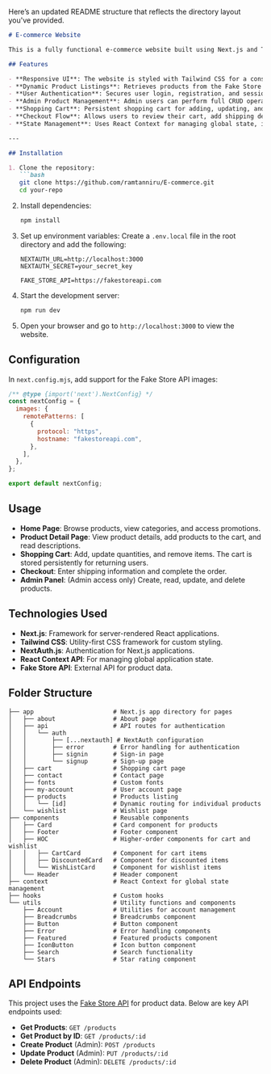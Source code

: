 Here’s an updated README structure that reflects the directory layout you've provided.

```markdown
# E-commerce Website

This is a fully functional e-commerce website built using Next.js and Tailwind CSS. The project integrates with the [Fake Store API](https://fakestoreapi.com/) to handle backend functionalities, delivering a responsive and interactive user experience based on the provided Figma design.

## Features

- **Responsive UI**: The website is styled with Tailwind CSS for a consistent, responsive layout.
- **Dynamic Product Listings**: Retrieves products from the Fake Store API, displaying them on the home page and individual product detail pages.
- **User Authentication**: Secures user login, registration, and session management using NextAuth.js.
- **Admin Product Management**: Admin users can perform full CRUD operations on products.
- **Shopping Cart**: Persistent shopping cart for adding, updating, and removing products.
- **Checkout Flow**: Allows users to review their cart, add shipping details, and complete purchases.
- **State Management**: Uses React Context for managing global state, including authentication and cart contents.

---

## Installation

1. Clone the repository:
   ```bash
   git clone https://github.com/ramtanniru/E-commerce.git
   cd your-repo
   ```

2. Install dependencies:
   ```bash
   npm install
   ```

3. Set up environment variables:
   Create a `.env.local` file in the root directory and add the following:
   ```plaintext
   NEXTAUTH_URL=http://localhost:3000
   NEXTAUTH_SECRET=your_secret_key

   FAKE_STORE_API=https://fakestoreapi.com
   ```

4. Start the development server:
   ```bash
   npm run dev
   ```

5. Open your browser and go to `http://localhost:3000` to view the website.

## Configuration

In `next.config.mjs`, add support for the Fake Store API images:
```javascript
/** @type {import('next').NextConfig} */
const nextConfig = {
  images: {
    remotePatterns: [
      {
        protocol: "https",
        hostname: "fakestoreapi.com",
      },
    ],
  },
};

export default nextConfig;
```

## Usage

- **Home Page**: Browse products, view categories, and access promotions.
- **Product Detail Page**: View product details, add products to the cart, and read descriptions.
- **Shopping Cart**: Add, update quantities, and remove items. The cart is stored persistently for returning users.
- **Checkout**: Enter shipping information and complete the order.
- **Admin Panel**: (Admin access only) Create, read, update, and delete products.

## Technologies Used

- **Next.js**: Framework for server-rendered React applications.
- **Tailwind CSS**: Utility-first CSS framework for custom styling.
- **NextAuth.js**: Authentication for Next.js applications.
- **React Context API**: For managing global application state.
- **Fake Store API**: External API for product data.

## Folder Structure

```plaintext
├── app                      # Next.js app directory for pages
│   ├── about                # About page
│   ├── api                  # API routes for authentication
│   │   └── auth
│   │       ├── [...nextauth] # NextAuth configuration
│   │       ├── error        # Error handling for authentication
│   │       ├── signin       # Sign-in page
│   │       └── signup       # Sign-up page
│   ├── cart                 # Shopping cart page
│   ├── contact              # Contact page
│   ├── fonts                # Custom fonts
│   ├── my-account           # User account page
│   ├── products             # Products listing
│   │   └── [id]             # Dynamic routing for individual products
│   └── wishlist             # Wishlist page
├── components               # Reusable components
│   ├── Card                 # Card component for products
│   ├── Footer               # Footer component
│   ├── HOC                  # Higher-order components for cart and wishlist
│   │   ├── CartCard         # Component for cart items
│   │   ├── DiscountedCard   # Component for discounted items
│   │   └── WishListCard     # Component for wishlist items
│   └── Header               # Header component
├── context                  # React Context for global state management
├── hooks                    # Custom hooks
└── utils                    # Utility functions and components
    ├── Account              # Utilities for account management
    ├── Breadcrumbs          # Breadcrumbs component
    ├── Button               # Button component
    ├── Error                # Error handling components
    ├── Featured             # Featured products component
    ├── IconButton           # Icon button component
    ├── Search               # Search functionality
    └── Stars                # Star rating component
```

## API Endpoints

This project uses the [Fake Store API](https://fakestoreapi.com/) for product data. Below are key API endpoints used:

- **Get Products**: `GET /products`
- **Get Product by ID**: `GET /products/:id`
- **Create Product** (Admin): `POST /products`
- **Update Product** (Admin): `PUT /products/:id`
- **Delete Product** (Admin): `DELETE /products/:id`

